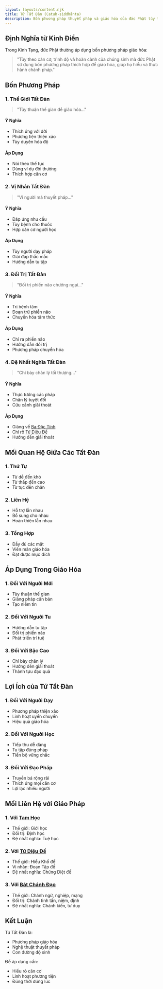```yaml
---
layout: layouts/content.njk
title: Tứ Tất Đàn (Catuḥ-siddhānta)
description: Bốn phương pháp thuyết pháp và giáo hóa của đức Phật tùy theo căn cơ chúng sinh
---
```


## Định Nghĩa từ Kinh Điển

Trong Kinh Tạng, đức Phật thường áp dụng bốn phương pháp giáo hóa:

> "Tùy theo căn cơ, trình độ và hoàn cảnh của chúng sinh mà đức Phật sử dụng bốn phương pháp thích hợp để giáo hóa, giúp họ hiểu và thực hành chánh pháp."

## Bốn Phương Pháp

### 1. Thế Giới Tất Đàn
> "Tùy thuận thế gian để giáo hóa..."

#### Ý Nghĩa
- Thích ứng với đời
- Phương tiện thiện xảo
- Tùy duyên hóa độ

#### Áp Dụng
- Nói theo thế tục
- Dùng ví dụ đời thường
- Thích hợp căn cơ

### 2. Vị Nhân Tất Đàn
> "Vì người mà thuyết pháp..."

#### Ý Nghĩa
- Đáp ứng nhu cầu
- Tùy bệnh cho thuốc
- Hợp căn cơ người học

#### Áp Dụng
- Tùy người dạy pháp
- Giải đáp thắc mắc
- Hướng dẫn tu tập

### 3. Đối Trị Tất Đàn
> "Đối trị phiền não chướng ngại..."

#### Ý Nghĩa
- Trị bệnh tâm
- Đoạn trừ phiền não
- Chuyển hóa tâm thức

#### Áp Dụng
- Chỉ ra phiền não
- Hướng dẫn đối trị
- Phương pháp chuyển hóa

### 4. Đệ Nhất Nghĩa Tất Đàn
> "Chỉ bày chân lý tối thượng..."

#### Ý Nghĩa
- Thực tướng các pháp
- Chân lý tuyệt đối
- Cứu cánh giải thoát

#### Áp Dụng
- Giảng về [Ba Đặc Tính](/content/ba-dac-tinh/)
- Chỉ rõ [Tứ Diệu Đế](/content/tu-dieu-de/)
- Hướng đến giải thoát

## Mối Quan Hệ Giữa Các Tất Đàn

### 1. Thứ Tự
- Từ dễ đến khó
- Từ thấp đến cao
- Từ tục đến chân

### 2. Liên Hệ
- Hỗ trợ lẫn nhau
- Bổ sung cho nhau
- Hoàn thiện lẫn nhau

### 3. Tổng Hợp
- Đầy đủ các mặt
- Viên mãn giáo hóa
- Đạt được mục đích

## Áp Dụng Trong Giáo Hóa

### 1. Đối Với Người Mới
- Tùy thuận thế gian
- Giảng pháp căn bản
- Tạo niềm tin

### 2. Đối Với Người Tu
- Hướng dẫn tu tập
- Đối trị phiền não
- Phát triển trí tuệ

### 3. Đối Với Bậc Cao
- Chỉ bày chân lý
- Hướng đến giải thoát
- Thành tựu đạo quả

## Lợi Ích của Tứ Tất Đàn

### 1. Đối Với Người Dạy
- Phương pháp thiện xảo
- Linh hoạt uyển chuyển
- Hiệu quả giáo hóa

### 2. Đối Với Người Học
- Tiếp thu dễ dàng
- Tu tập đúng pháp
- Tiến bộ vững chắc

### 3. Đối Với Đạo Pháp
- Truyền bá rộng rãi
- Thích ứng mọi căn cơ
- Lợi lạc nhiều người

## Mối Liên Hệ với Giáo Pháp

### 1. Với [Tam Học](/content/tamhoc/)
- Thế giới: Giới học
- Đối trị: Định học
- Đệ nhất nghĩa: Tuệ học

### 2. Với [Tứ Diệu Đế](/content/tu-dieu-de/)
- Thế giới: Hiểu Khổ đế
- Vị nhân: Đoạn Tập đế
- Đệ nhất nghĩa: Chứng Diệt đế

### 3. Với [Bát Chánh Đạo](/content/bat-chanh-dao/)
- Thế giới: Chánh ngữ, nghiệp, mạng
- Đối trị: Chánh tinh tấn, niệm, định
- Đệ nhất nghĩa: Chánh kiến, tư duy

## Kết Luận

Tứ Tất Đàn là:
- Phương pháp giáo hóa
- Nghệ thuật thuyết pháp
- Con đường độ sinh

Để áp dụng cần:
- Hiểu rõ căn cơ
- Linh hoạt phương tiện
- Đúng thời đúng lúc
